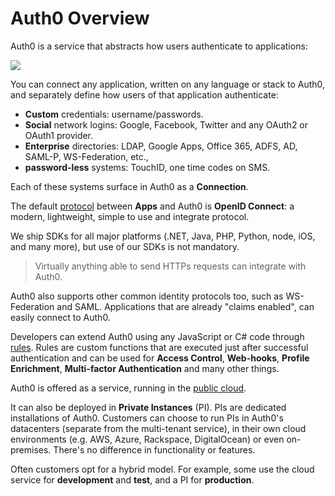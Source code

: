 # Auth0 Overview

Auth0 is a service that abstracts how users authenticate to applications:

![](https://docs.google.com/drawings/d/1yZhoSFzCaqUpYOYDSeGfJI_lUrZ2ApMqzHaeJ7lk5OU/pub?w=713&amp;h=216)

You can connect any application, written on any language or stack to Auth0, and separately define how users of that application authenticate:

* **Custom** credentials: username/passwords.
* **Social** network logins: Google, Facebook, Twitter and any OAuth2 or OAuth1 provider.
* **Enterprise** directories: LDAP, Google Apps, Office 365, ADFS, AD, SAML-P, WS-Federation, etc.,
* **password-less** systems: TouchID, one time codes on SMS.

Each of these systems surface in Auth0 as a __Connection__.

The default [protocol](/protocols) between __Apps__ and Auth0 is __OpenID Connect__: a modern, lightweight, simple to use and integrate protocol.

We ship SDKs for all major platforms (.NET, Java, PHP, Python, node, iOS, and many more), but use of our SDKs is not mandatory.

> Virtually anything able to send HTTPs requests can integrate with Auth0.  

Auth0 also supports other common identity protocols too, such as WS-Federation and SAML. Applications that are already "claims enabled", can easily connect to Auth0.

Developers can extend Auth0 using any JavaScript or C# code through [rules](/rules). Rules are custom functions that are executed just after successful authentication and can be used for __Access Control__, __Web-hooks__, __Profile Enrichment__, __Multi-factor Authentication__ and many other things.

Auth0 is offered as a service, running in the [public cloud](https://manage.auth0.com).

It can also be deployed in __Private Instances__ (PI). PIs are dedicated installations of Auth0. Customers can choose to run PIs in Auth0's datacenters (separate from the multi-tenant service), in their own cloud environments (e.g. AWS, Azure, Rackspace, DigitalOcean) or even on-premises. There's no difference in functionality or features.

Often customers opt for a hybrid model. For example, some use the cloud service for __development__ and __test__, and a PI for __production__.
